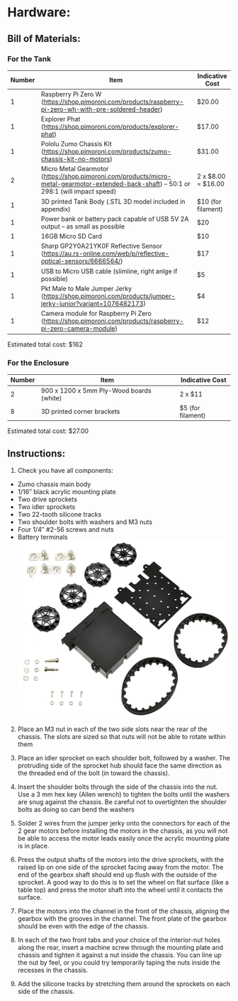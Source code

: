 # Hardware:
## Bill of Materials:
### For the Tank
| Number | Item | Indicative Cost |
| --- | --- | --- |
| 1 | Raspberry Pi Zero W (https://shop.pimoroni.com/products/raspberry-pi-zero-wh-with-pre-soldered-header) | $20.00 |
| 1 | Explorer Phat (https://shop.pimoroni.com/products/explorer-phat) | $17.00 |
| 1 | Pololu Zumo Chassis Kit (https://shop.pimoroni.com/products/zumo-chassis-kit-no-motors) | $31.00 |
| 2 | Micro Metal Gearmotor (https://shop.pimoroni.com/products/micro-metal-gearmotor-extended-back-shaft) – 50:1 or 298:1 (will impact speed) | 2 x $8.00 = $16.00 |
| 1 | 3D printed Tank Body (.STL 3D model included in appendix)	| $10 (for filament) |
| 1 | Power bank or battery pack capable of USB 5V 2A output – as small as possible | $20 |
| 1 | 16GB Micro SD Card | $10 |
| 1 | Sharp GP2Y0A21YK0F Reflective Sensor (https://au.rs-online.com/web/p/reflective-optical-sensors/6666564/) | $17 |
| 1 | USB to Micro USB cable (slimline, right anlge if possible) | $5
| 1 | Pkt Male to Male Jumper Jerky (https://shop.pimoroni.com/products/jumper-jerky-junior?variant=1076482173) | $4 |
| 1 | Camera module for Raspberry Pi Zero (https://shop.pimoroni.com/products/raspberry-pi-zero-camera-module) | $12 |

Estimated total cost:  $162

### For the Enclosure
| Number | Item | Indicative Cost |
| --- | --- | --- |
| 2 | 900 x 1200 x 5mm Ply-Wood boards (white) | 2 x $11 |
| 8 | 3D printed corner brackets | $5 (for filament) |	
		
Estimated total cost:  $27.00

## Instructions:
1.	Check you have all components: 
  -	Zumo chassis main body
  -	1/16″ black acrylic mounting plate
  -	Two drive sprockets
  -	Two idler sprockets
  -	Two 22-tooth silicone tracks
  -	Two shoulder bolts with washers and M3 nuts
  -	Four 1/4″ #2-56 screws and nuts
  -	Battery terminals
  ![Chassis Parts](/Images/Chassis_Parts.jpg?raw=true)
2.	Place an M3 nut in each of the two side slots near the rear of the chassis. The slots are sized so that nuts will not be able to rotate within them
3.	Place an idler sprocket on each shoulder bolt, followed by a washer. The protruding side of the sprocket hub should face the same direction as the threaded end of the bolt (in toward the chassis).
4.	Insert the shoulder bolts through the side of the chassis into the nut. Use a 3 mm hex key (Allen wrench) to tighten the bolts until the washers are snug against the chassis. Be careful not to overtighten the shoulder bolts as doing so can bend the washers 
5.	Solder 2 wires from the jumper jerky onto the connectors for each of the 2 gear motors before installing the motors in the chassis, as you will not be able to access the motor leads easily once the acrylic mounting plate is in place.
6.	Press the output shafts of the motors into the drive sprockets, with the raised lip on one side of the sprocket facing away from the motor. The end of the gearbox shaft should end up flush with the outside of the sprocket. A good way to do this is to set the wheel on flat surface (like a table top) and press the motor shaft into the wheel until it contacts the surface.

7.	Place the motors into the channel in the front of  the chassis, aligning the gearbox with the grooves in the channel. The front plate of the gearbox should be even with the edge of the chassis.
8.	In each of the two front tabs and your choice of the interior-nut holes along the rear, insert a  machine screw through the mounting plate and chassis and tighten it against a nut inside the chassis. You can line up the nut by feel, or you could try temporarily taping the nuts inside the recesses in the chassis.
9.	Add the silicone tracks by stretching them around the sprockets on each side of the chassis.

